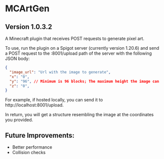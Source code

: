 # MCArtGen
## Version 1.0.3.2

A Minecraft plugin that receives POST requests to generate pixel art. 

To use, run the plugin on a Spigot server (currently version 1.20.6) and send a POST request to the :8001/upload path of the server with the following JSON body:

```json
{
  "image_url": "Url with the image to generate",
  "x": "0",
  "y": "96", // Minimum is 96 blocks; The maximum height the image can print completely at is 224 blocks
  "z": "0",
}
```

For example, if hosted locally, you can send it to http://localhost:8001/upload.

In return, you will get a structure resembling the image at the coordinates you provided.

## Future Improvements:
- Better performance
- Collision checks
